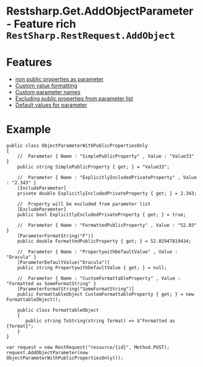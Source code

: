 # Restsharp.Get.AddObjectParameter - Feature rich `RestSharp.RestRequest.AddObject`

# Features

 - [non public properties as parameter](https://github.com/tchelidze/Restsharp.Get.AddObjectParameter/blob/master/Restsharp.Get.AddObjectParameter.Spec/when_parameter_with_public_and_included_non_public_properties_is_passed.cs)
 - [Custom value formatting](https://github.com/tchelidze/Restsharp.Get.AddObjectParameter/blob/master/Restsharp.Get.AddObjectParameter.Spec/when_parameter_with_custom_formatted_public_properties_is_passed.cs) 
 - [Custom parameter names](https://github.com/tchelidze/Restsharp.Get.AddObjectParameter/blob/master/Restsharp.Get.AddObjectParameter.Spec/when_parameter_with_custom_named_properties_is_passed.cs)
 - [Excluding public properties from parameter list](https://github.com/tchelidze/Restsharp.Get.AddObjectParameter/blob/master/Restsharp.Get.AddObjectParameter.Spec/when_parameter_with_excluded_public_properties_is_passed.cs)
 - [Default values for parameter](https://github.com/tchelidze/Restsharp.Get.AddObjectParameter/blob/master/Restsharp.Get.AddObjectParameter.Spec/when_parameter_with_properties_with_default_values_is_passed.cs)
 
 # Example
 
 ``` 
 public class ObjectParameterWithPublicPropertiesOnly
 {
     //  Parameter { Name : "SimplePublicProperty" , Value : "Value33" }
     public string SimplePublicProperty { get; } = "Value33";

     //  Parameter { Name : "ExplicitlyIncludedPrivateProperty" , Value : "2.343" }
     [IncludeParameter]     
     private double ExplicitlyIncludedPrivateProperty { get; } = 2.343;

     //  Property will be excluded from parameter list
     [ExcludeParameter]
     public bool ExplicitlyExcludedPrivateProperty { get; } = true;
     
     //  Parameter { Name : "FormattedPublicProperty" , Value : "52.03" }
     [ParameterFormatString("F")]
     public double FormattedPublicProperty { get; } = 52.02947819434;

     //  Parameter { Name : "PropertywithDefaultValue" , Value : "Dracula" }
     [ParameterDefaultValue("Dracula")]
     public string PropertywithDefaultValue { get; } = null;
     
     //  Parameter { Name : "CustomFormattableProperty" , Value : "Formatted as SomeFormatString" }
     [ParameterFormatString("SomeFormatString")]
     public FormattableObject CustomFormattableProperty { get; } = new FormattableObject();

     public class FormattableObject
     {
        public string ToString(string format) => $"Formatted as {format}";
     }
}

 var request = new RestRequest("resource/{id}", Method.POST); 
 request.AddObjectParameter(new ObjectParameterWithPublicPropertiesOnly());
 ```
